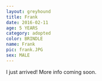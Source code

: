 ```yaml
---
layout: greyhound
title: Frank
date: 2016-02-11
age: 5 YEARS
category: adopted
color: BRINDLE
name: Frank
pic: frank.JPG
sex: MALE
---
```


I just arrived! More info coming soon.
